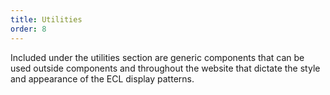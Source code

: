 ```yaml
---
title: Utilities
order: 8
---
```


Included under the utilities section are generic components that can be used outside components and throughout the website that dictate the style and appearance of the ECL display patterns.
